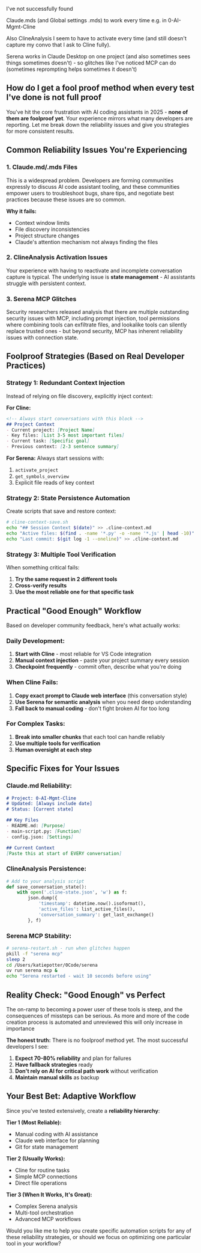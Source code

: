 I've not successfully found

Claude.mds (and Global settings .mds) to work every time e.g. in 0-AI-Mgmt-Cline

Also ClineAnalysis I seem to have to activate every time (and still doesn't capture my convo that I ask to Cline fully).

Serena works in Claude Desktop on one project (and also sometimes sees things sometimes doesn't) - so glitches like I've noticed MCP can do (sometimes reprompting helps sometimes it doesn't)

How do I get a fool proof method when every test I've done is not full proof
---
You've hit the core frustration with AI coding assistants in 2025 - **none of them are foolproof yet**. Your experience mirrors what many developers are reporting. Let me break down the reliability issues and give you strategies for more consistent results.

## **Common Reliability Issues You're Experiencing**

### **1. Claude.md/.mds Files**

This is a widespread problem. Developers are forming communities expressly to discuss AI code assistant tooling, and these communities empower users to troubleshoot bugs, share tips, and negotiate best practices because these issues are so common.

**Why it fails:**

- Context window limits
- File discovery inconsistencies
- Project structure changes
- Claude's attention mechanism not always finding the files

### **2. ClineAnalysis Activation Issues**

Your experience with having to reactivate and incomplete conversation capture is typical. The underlying issue is **state management** - AI assistants struggle with persistent context.

### **3. Serena MCP Glitches**

Security researchers released analysis that there are multiple outstanding security issues with MCP, including prompt injection, tool permissions where combining tools can exfiltrate files, and lookalike tools can silently replace trusted ones - but beyond security, MCP has inherent reliability issues with connection state.

## **Foolproof Strategies (Based on Real Developer Practices)**

### **Strategy 1: Redundant Context Injection**

Instead of relying on file discovery, explicitly inject context:

**For Cline:**

```markdown
<!-- Always start conversations with this block -->
## Project Context
- Current project: [Project Name]
- Key files: [List 3-5 most important files]
- Current task: [Specific goal]
- Previous context: [2-3 sentence summary]
```

**For Serena:** Always start sessions with:

1. `activate_project`
2. `get_symbols_overview`
3. Explicit file reads of key context

### **Strategy 2: State Persistence Automation**

Create scripts that save and restore context:

```bash
# cline-context-save.sh
echo "## Session Context $(date)" >> .cline-context.md
echo "Active files: $(find . -name '*.py' -o -name '*.js' | head -10)" >> .cline-context.md
echo "Last commit: $(git log -1 --oneline)" >> .cline-context.md
```

### **Strategy 3: Multiple Tool Verification**

When something critical fails:

1. **Try the same request in 2 different tools**
2. **Cross-verify results**
3. **Use the most reliable one for that specific task**

## **Practical "Good Enough" Workflow**

Based on developer community feedback, here's what actually works:

### **Daily Development:**

1. **Start with Cline** - most reliable for VS Code integration
2. **Manual context injection** - paste your project summary every session
3. **Checkpoint frequently** - commit often, describe what you're doing

### **When Cline Fails:**

1. **Copy exact prompt to Claude web interface** (this conversation style)
2. **Use Serena for semantic analysis** when you need deep understanding
3. **Fall back to manual coding** - don't fight broken AI for too long

### **For Complex Tasks:**

1. **Break into smaller chunks** that each tool can handle reliably
2. **Use multiple tools for verification**
3. **Human oversight at each step**

## **Specific Fixes for Your Issues**

### **Claude.md Reliability:**

```markdown
# Project: 0-AI-Mgmt-Cline
# Updated: [Always include date]
# Status: [Current state]

## Key Files
- README.md: [Purpose]
- main-script.py: [Function]  
- config.json: [Settings]

## Current Context
[Paste this at start of EVERY conversation]
```

### **ClineAnalysis Persistence:**

```python
# Add to your analysis script
def save_conversation_state():
    with open('.cline-state.json', 'w') as f:
        json.dump({
            'timestamp': datetime.now().isoformat(),
            'active_files': list_active_files(),
            'conversation_summary': get_last_exchange()
        }, f)
```

### **Serena MCP Stability:**

```bash
# serena-restart.sh - run when glitches happen
pkill -f "serena mcp"
sleep 2
cd /Users/katiepotter/0Code/serena
uv run serena mcp &
echo "Serena restarted - wait 10 seconds before using"
```

## **Reality Check: "Good Enough" vs Perfect**

The on-ramp to becoming a power user of these tools is steep, and the consequences of missteps can be serious. As more and more of the code creation process is automated and unreviewed this will only increase in importance

**The honest truth:** There is no foolproof method yet. The most successful developers I see:

1. **Expect 70-80% reliability** and plan for failures
2. **Have fallback strategies** ready
3. **Don't rely on AI for critical path work** without verification
4. **Maintain manual skills** as backup

## **Your Best Bet: Adaptive Workflow**

Since you've tested extensively, create a **reliability hierarchy**:

**Tier 1 (Most Reliable):**

- Manual coding with AI assistance
- Claude web interface for planning
- Git for state management

**Tier 2 (Usually Works):**

- Cline for routine tasks
- Simple MCP connections
- Direct file operations

**Tier 3 (When It Works, It's Great):**

- Complex Serena analysis
- Multi-tool orchestration
- Advanced MCP workflows

Would you like me to help you create specific automation scripts for any of these reliability strategies, or should we focus on optimizing one particular tool in your workflow?
